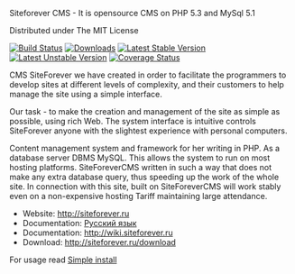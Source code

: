 Siteforever CMS - It is opensource CMS on PHP 5.3 and MySql 5.1


Distributed under The MIT License

[![Build Status](https://travis-ci.org/keltanas/SiteForeverCMS.png?branch=master)](https://travis-ci.org/keltanas/SiteForeverCMS)
[![Downloads](https://poser.pugx.org/keltanas/site-forever-cms/downloads.png)](https://packagist.org/packages/keltanas/site-forever-cms)
[![Latest Stable Version](https://poser.pugx.org/keltanas/site-forever-cms/v/stable.png)](https://packagist.org/packages/keltanas/site-forever-cms)
[![Latest Unstable Version](https://poser.pugx.org/keltanas/site-forever-cms/v/unstable.png)](https://packagist.org/packages/keltanas/site-forever-cms)
[![Coverage Status](https://coveralls.io/repos/keltanas/SiteForeverCMS/badge.png)](https://coveralls.io/r/keltanas/SiteForeverCMS)

CMS SiteForever we have created in order to facilitate the programmers to develop sites at different levels of complexity, and their customers to help manage the site using a simple interface.

Our task - to make the creation and management of the site as simple as possible, using rich Web. The system interface is intuitive controls SiteForever anyone with the slightest experience with personal computers.

Content management system and framework for her writing in PHP. As a database server DBMS MySQL. This allows the system to run on most hosting platforms. SiteForeverCMS written in such a way that does not make any extra database query, thus speeding up the work of the whole site. In connection with this site, built on SiteForeverCMS will work stably even on a non-expensive hosting Tariff maintaining large attendance.

* Website: http://siteforever.ru
* Documentation: [Русский язык](doc/ru/readme.md)
* Documentation: http://wiki.siteforever.ru
* Download: http://siteforever.ru/download

For usage read [Simple install][1]

[1]: http://wiki.siteforever.ru/wiki/Установка_и_настройка
